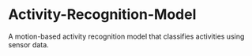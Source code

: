 # Activity-Recognition-Model
A motion-based activity recognition model that classifies activities using sensor data.
